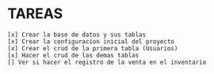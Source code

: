 # TAREAS

    [x] Crear la base de datos y sus tablas
    [x] Crear la configuracion inicial del proyecto
    [x] Crear el crud de la primera tabla (Usuarios)
    [x] Hacer el crud de las demas tablas
    [] Ver si hacer el registro de la venta en el inventario
